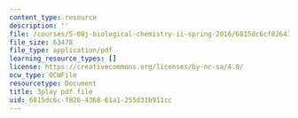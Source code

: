```yaml
---
content_type: resource
description: ''
file: /courses/5-08j-biological-chemistry-ii-spring-2016/6815dc6cf826436861a1255d31b911cc_JB1YIT1Z-oE.pdf
file_size: 63478
file_type: application/pdf
learning_resource_types: []
license: https://creativecommons.org/licenses/by-nc-sa/4.0/
ocw_type: OCWFile
resourcetype: Document
title: 3play pdf file
uid: 6815dc6c-f826-4368-61a1-255d31b911cc
---
```

